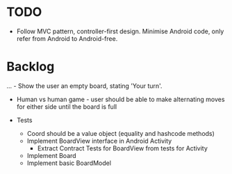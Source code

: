 TODO
====

- Follow MVC pattern, controller-first design. Minimise Android code, only refer from Android to Android-free.

Backlog
=======

... - Show the user an empty board, stating 'Your turn'.
- Human vs human game - user should be able to make alternating moves for either side until the board is full

- Tests
  - Coord should be a value object (equality and hashcode methods)
  - Implement BoardView interface in Android Activity
      - Extract Contract Tests for BoardView from tests for Activity
  - Implement Board
  - Implement basic BoardModel

